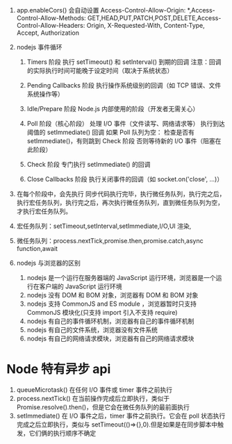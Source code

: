 1. app.enableCors() 会自动设置 Access-Control-Allow-Origin: \*,Access-Control-Allow-Methods: GET,HEAD,PUT,PATCH,POST,DELETE,Access-Control-Allow-Headers: Origin, X-Requested-With, Content-Type, Accept, Authorization

2. nodejs 事件循环

   1. Timers 阶段
      执行 setTimeout() 和 setInterval() 到期的回调
      注意：回调的实际执行时间可能晚于设定时间（取决于系统状态）

   2. Pending Callbacks 阶段
      执行操作系统级别的回调（如 TCP 错误、文件系统操作等）

   3. Idle/Prepare 阶段
      Node.js 内部使用的阶段（开发者无需关心）

   4. Poll 阶段（核心阶段）
      处理 I/O 事件（文件读写、网络请求等）
      执行到达阈值的 setImmediate() 回调
      如果 Poll 队列为空：
      检查是否有 setImmediate()，有则跳到 Check 阶段
      否则等待新的 I/O 事件（阻塞在此阶段）

   5. Check 阶段
      专门执行 setImmediate() 的回调

   6. Close Callbacks 阶段
      执行关闭事件的回调（如 socket.on('close', ...)）

3. 在每个阶段中，会先执行 同步代码执行完毕，执行微任务队列，执行完之后，执行宏任务队列，执行完之后，再次执行微任务队列，直到微任务队列为空，才执行宏任务队列。
4. 宏任务队列：setTimeout,setInterval,setImmediate,I/O,UI 渲染,
5. 微任务队列：process.nextTick,promise.then,promise.catch,async function,await

6. nodejs 与浏览器的区别
   1. nodejs 是一个运行在服务器端的 JavaScript 运行环境，浏览器是一个运行在客户端的 JavaScript 运行环境
   2. nodejs 没有 DOM 和 BOM 对象，浏览器有 DOM 和 BOM 对象
   3. nodejs 支持 CommonJS and ES module ，浏览器暂时只支持 CommonJS 模块化(只支持 import 引入不支持 require)
   4. nodejs 有自己的事件循环机制，浏览器有自己的事件循环机制
   5. nodejs 有自己的文件系统，浏览器没有文件系统
   6. nodejs 有自己的网络请求模块，浏览器有自己的网络请求模块

# Node 特有异步 api

1.  queueMicrotask() 在任何 I/O 事件或 timer 事件之前执行
2.  process.nextTick() 在当前操作完成后立即执行，类似于 Promise.resolve().then()，但是它会在微任务队列的最前面执行
3.  setImmediate() 在 I/O 事件之后，timer 事件之前执行。它会在 poll 状态执行完成之后立即执行，类似与 setTimeout(()=>{},0).但是如果是在同步脚本中触发，它们俩的执行顺序不确定
